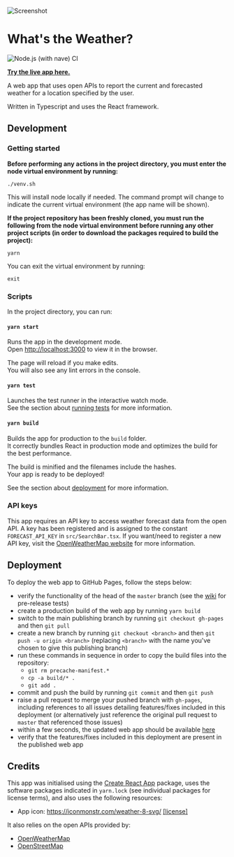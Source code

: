 ![Screenshot](/../gh-pages/screenshots/screenshot-main-ui.png?raw=true "Screenshot")

# What's the Weather?

![Node.js (with nave) CI](https://github.com/davey3000/whats-the-weather/workflows/Node.js%20(with%20nave)%20CI/badge.svg?branch=master)

**[Try the live app here.](https://davey3000.github.io/whats-the-weather/)**

A web app that uses open APIs to report the current and forecasted weather for
a location specified by the user.

Written in Typescript and uses the React framework.


## Development

### Getting started

**Before performing any actions in the project directory, you must enter the node
virtual environment by running:**

`./venv.sh`

This will install node locally if needed.  The command prompt will change to
indicate the current virtual environment (the app name will be shown).

**If the project repository has been freshly cloned, you must run the following
from the node virtual environment before running any other project scripts
(in order to download the packages required to build the project):**

`yarn`

You can exit the virtual environment by running:

`exit`

### Scripts

In the project directory, you can run:

#### `yarn start`

Runs the app in the development mode.<br />
Open [http://localhost:3000](http://localhost:3000) to view it in the browser.

The page will reload if you make edits.<br />
You will also see any lint errors in the console.

#### `yarn test`

Launches the test runner in the interactive watch mode.<br />
See the section about [running tests](https://facebook.github.io/create-react-app/docs/running-tests) for more information.

#### `yarn build`

Builds the app for production to the `build` folder.<br />
It correctly bundles React in production mode and optimizes the build for the best performance.

The build is minified and the filenames include the hashes.<br />
Your app is ready to be deployed!

See the section about [deployment](https://facebook.github.io/create-react-app/docs/deployment) for more information.

### API keys

This app requires an API key to access weather forecast data from the open API.
A key has been registered and is assigned to the constant `FORECAST_API_KEY` in
`src/SearchBar.tsx`.  If you want/need to register a new API key, visit the
[OpenWeatherMap website](https://openweathermap.org/api) for more information.


## Deployment

To deploy the web app to GitHub Pages, follow the steps below:

* verify the functionality of the head of the `master` branch (see the
  [wiki](https://github.com/davey3000/whats-the-weather/wiki) for pre-release
  tests)
* create a production build of the web app by running `yarn build`
* switch to the main publishing branch by running `git checkout gh-pages` and
  then `git pull`
* create a new branch by running `git checkout <branch>` and then
  `git push -u origin <branch>` (replacing `<branch>` with the name you've
  chosen to give this publishing branch)
* run these commands in sequence in order to copy the build files into the
  repository:
  * `git rm precache-manifest.*`
  * `cp -a build/* .`
  * `git add .`
* commit and push the build by running `git commit` and then `git push`
* raise a pull request to merge your pushed branch with `gh-pages`, including
  references to all issues detailing features/fixes included in this deployment
  (or alternatively just reference the original pull request to `master` that
  referenced those issues)
* within a few seconds, the updated web app should be available
  [here](https://davey3000.github.io/whats-the-weather/)
* verify that the features/fixes included in this deployment are present in
  the published web app

## Credits

This app was initialised using the [Create React App](https://github.com/facebook/create-react-app)
package, uses the software packages indicated in `yarn.lock` (see individual
packages for license terms), and also uses the following resources:

* App icon: https://iconmonstr.com/weather-8-svg/ [[license]](https://iconmonstr.com/license/)

It also relies on the open APIs provided by:

* [OpenWeatherMap](https://openweathermap.org)
* [OpenStreetMap](https://openstreetmap.org)
